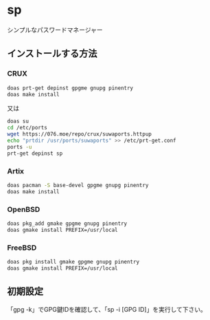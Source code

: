 # sp
シンプルなパスワードマネージャー

## インストールする方法
### CRUX
```sh
doas prt-get depinst gpgme gnupg pinentry
doas make install
```

又は

```sh
doas su
cd /etc/ports
wget https://076.moe/repo/crux/suwaports.httpup
echo "prtdir /usr/ports/suwaports" >> /etc/prt-get.conf
ports -u
prt-get depinst sp
```

### Artix
```sh
doas pacman -S base-devel gpgme gnupg pinentry
doas make install
```

### OpenBSD
```sh
doas pkg_add gmake gpgme gnupg pinentry
doas gmake install PREFIX=/usr/local
```

### FreeBSD
```sh
doas pkg install gmake gpgme gnupg pinentry
doas gmake install PREFIX=/usr/local
```

## 初期設定
「gpg -k」でGPG鍵IDを確認して、「sp -i [GPG ID]」を実行して下さい。
